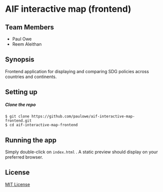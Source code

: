 # AIF interactive map (frontend)

## Team Members

- Paul Owe
- Reem Aleithan

## Synopsis

Frontend application for displaying and comparing SDG policies across countries and continents.

## Setting up

##### Clone the repo

```
$ git clone https://github.com/paulowe/aif-interactive-map-frontend.git
$ cd aif-interactive-map-frontend
```

## Running the app

Simply double-click on ```index.html``` . A static preview should display on your preferred browser.

## License
[MIT License](LICENSE.md)

